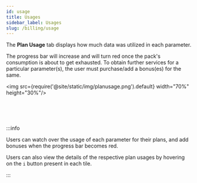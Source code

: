 ```yaml
---
id: usage
title: Usages
sidebar_label: Usages
slug: /billing/usage
---
```


The **Plan Usage** tab displays how much data was utilized in each parameter.

The progress bar will increase and will turn red once the pack's consumption is about to get exhausted. To obtain further services for a particular parameter(s), the user must purchase/add a bonus(es) for the same.

<img src={require('@site/static/img/planusage.png').default} width="70%" height="30%"/> <br></br>

<br></br>

:::info

Users can watch over the usage of each parameter for their plans, and add bonuses when the progress bar becomes red.

Users can also view the details of the respective plan usages by hovering on the <code>i</code> button present in each tile.

:::
